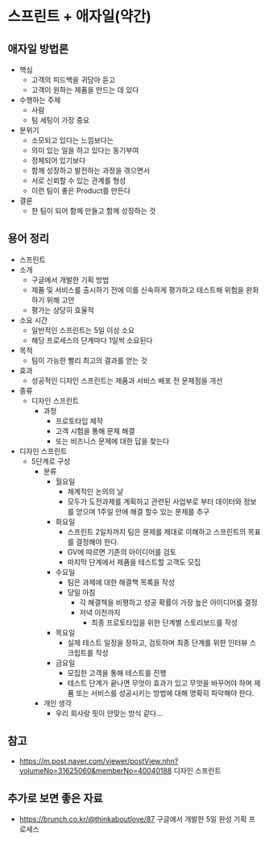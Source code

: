 # 스프린트 + 애자일(약간)

## 애자일 방법론
  - 핵심
    - 고객의 피드백을 귀담아 듣고
    - 고객이 원하는  제품을 만드는 데 있다
  - 수행하는 주체
    - 사람
    - 팀 세팅이 가장 중요
  - 분위기
    - 소모되고 있다는 느낌보다는
    - 의미 있는 일을 하고 있다는 동기부여
    - 정체되어 있기보다
    - 함께 성장하고 발전하는 과정을 겪으면서
    - 서로 신뢰할 수 있는 관계를 형성
    - 이런 팀이 좋은 Product를 만든다
  - 결론
    - 한 팀이 되어 함께 만들고 함께 성장하는 것


## 용어 정리
 - 스프린트
  - 소개
    - 구글에서 개발한 기획 방법
    - 제품 및 서비스를 출시하기 전에 이를 신속하게 평가하고 테스트해 위험을 완화하기 위해 고안
    - 평가는 상당히 효율적
  - 소요 시간
    - 일반적인 스프린트는 5일 이상 소요
    - 해당 프로세스의 단계마다 1일씩 소요된다
  - 목적
    - 팀이 가능한 빨리 최고의 결과를 얻는 것
  - 효과
    - 성공적인 디자인 스프린트는 제품과 서비스 배포 전 문제점을 개선
  - 종류
    - 디자인 스프린트
      - 과정
        - 프로토타입 제작
        - 고객 시험을 통해 문제 해결
        - 또는 비즈니스 문제에 대한 답을 찾는다
 - 디자인 스프린트
    - 5단계로 구성
      - 분류
        - 월요일
          - 체계적인 논의의 날
          - 모두가 도전과제를 계획하고 관련된 사업부로 부터 데이터와 정보를 얻으며 1주일 안에 해결 할수 있는 문제를 추구
        - 화요일
          - 스프린트 2일차까지 팀은 문제를 제대로 이해하고 스프린트의 목표를 결정해야 한다.
          - GV에 따르면 기존의 아이디어를 검토
          - 마지막 단계에서 제품을 테스트할 고객도 모집
        - 수요일
          - 팀은 과제에 대한 해결책 목록을 작성
          - 당일 아침
            - 각 해결책을 비평하고 성공 확률이 가장 높은 아이디어를 결정
            - 저녁 이전까지
              - 최종 프로토타입을 위한 단계별 스토리보드를 작성
        - 목요일
          - 실제 테스트 일정을 정하고, 검토하며 최종 단계를 위한 인터뷰 스크립트를 작성
        - 금요일
          - 모집한 고객을 통해  테스트를 진행
          - 테스트 단계가 끝나면 무엇이 효과가 있고 무엇을 바꾸어야 하며  제품 또는 서비스를 성공시키는 방법에 대해 명확히 파악해야 한다.
      - 개인 생각
        - 우리 회사랑 핏이 안맞는 방식 같다...

## 참고
- https://m.post.naver.com/viewer/postView.nhn?volumeNo=31625060&memberNo=40040188 디자인 스프린트

## 추가로 보면 좋은 자료
- https://brunch.co.kr/@thinkaboutlove/87 구글에서 개발한 5일 완성 기획 프로세스
